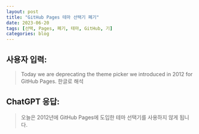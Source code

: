 ```yaml
---
layout: post
title: "GitHub Pages 테마 선택기 폐기"
date: 2023-06-20
tags: [선택, Pages, 폐기, 테마, GitHub, 기]
categories: blog
---
```


## 사용자 입력:
> Today we are deprecating the theme picker we introduced in 2012 for GitHub Pages. 한글로 해석

## ChatGPT 응답:
> 오늘은 2012년에 GitHub Pages에 도입한 테마 선택기를 사용하지 않게 됩니다.

